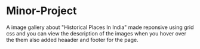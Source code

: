 # Minor-Project

A image gallery about "Historical Places In India" made reponsive using grid css and you can view the description of the images when you hover over the them also added heaader and footer for the page.
